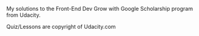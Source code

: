 My solutions to the Front-End Dev Grow with Google
Scholarship program from Udacity.

Quiz/Lessons are copyright of Udacity.com